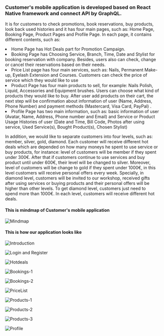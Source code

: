 <h3>Customer's mobile application is developed based on React Native framework and connect API by GraphQL.</h3>

It is for customers to check promotions, book reservations, buy products, look back used histories and it has four main pages, such as: Home Page, Booking Page, Product Pages and Profile Page. In each page, it contains different contents, such as:

  <li> Home Page has Hot Deals part for Promotion Campaign.</li>
  <li> Booking Page has Choosing Service, Branch, Time, Date and Stylist for booking reservation with company. Besides, users  also can check, change or cancel their reservations based on their needs.</li>
  <li> Price List page has four main services, such as: Nails, Permanent Make-up, Eyelash Extension and Courses. Customers can check the price of service which they would like to use </li>
  <li> Product Page has four main products to sell, for example: Nails Polish, Liquid, Accessories and Equipment brushes. Users can choose what kind of products they would like to buy. After user add products on their cart, the next step will be confirmation about information of user (Name, Address, Phone Number) and payment methods (Mastercard, Visa Card, PayPal) .
  <li> Profile Page has two main information, such as: basic information of user (Avatar, Name, Address, Phone number and Email) and Service or Product Usage Histories of user (Date and Time, Bill Code, Photos after using service, Used Service(s), Bought Product(s), Chosen Stylist) </li>

In addition, we would like to separate customers into four levels, such as: member, silver, gold, diamond. Each customer will receive different hot deals which are depended on how many moneys he spent to use service or buy products, for instance: level of customers will be member if they spent under 300€. After that if customers continue to use services and buy product until under 600€, their level will be changed to silver. Moreover, level of customers will be change to gold if they spent under 1000€, in this level customers will receive personal offers every week. Specially, in diamond level, customers will be invited to our workshop, received gifts after using services or buying products and their personal offers will be higher than other levels. To get diamond level, customers just need to spend more than 1000€. In each level, customers will receive different hot deals.

<h4>This is mindmap of Customer's mobile application</h4>

![Mindmap](https://lh3.googleusercontent.com/0JEko-8sMd34mvrK5qHkpHyjjUyK7QghSwIEqqlJEV1Zg0YRrhqFM0AojvHyRxwA_Pe_95kAKRtCGJkiFXUSS84lH2hHEiKcXl99hzjuOiuoqIiNOb1Eqq2MbglaY6UccVAEXeKneihjCLWeqKxa-E5-5mZ9gg1PRe_D3cYiBbAcRGbIl_1yq5FLbf_mXHkJqsYW5G7KSd2OaCQanT6x79VMFMgg1BiM2Q2vm_eB1xj-o5XUgYx1ELJXSr9xctI9zzyPr2wIhaDY6M3zDtZSzjwNa_vMJCfk-jNfE1f4VIC1XLJJ577WPDLkurLGGkdiz8yx4NPESG8bX03UlYWUeXXph-6Oe2TUa5gyysHz2XWTf0GpWs0WPZ3QzybpzCcK6UIoSlhTC-3XHoTybPqt6TlnW8DgHbF-IZ5DpvbTqELM8_0E4np21BYFR4wKr_e5lHvPs_B6NaqpkOSKqhWyVShSokuX2Jx_XYYpGizZc1QWJIGUvIq-sEozUOcVaZpTpUDsqgoXa-cVJH2bSr7rRxJrIbV0om5lyiYj6NbhD-Bngo1QmyioYaaji1UdWSkJWEQcXgVWnbJMuWAQol3v7Qv31AZy-EzuvLYQ6kgfXgF68dI15HXvwvkttVLUVeEp2AesbZz82lzeANEcxIWvsjgn-ZBhbPhEmG4O6xqbWFZiWlkH2iqZ2ltlMcZCCw=w1754-h1239-no)

<h4>This is how our application looks like</h4>

![Introduction](https://lh3.googleusercontent.com/_qMgUpV3-4Pk-Hl9p1Ujqd4gcu7H2wI3DRJo7K6IN8qI75JFv8zXXzDD_WzOIdxW1HPQ3RqfcadJhHn8BCBavjlS9wGn4PZOxGncv_4qcRZz20cMN3HL5zCwM0JxhGv3orCOK5mCCe7dKklHPLCbV60yonMXcOrBT7LNZ5Hr90Oer_yO0YKoXu_vjr2zDd_TWDCFY2F4vbNML2hAmAQ5R4GTJDt5jGrfOm0mgkUnGHyXMhXUVoKBEDhRKyHrupmWvHARzr58Qery_eooCwOFH2oMXvZ8hLEMNFn-bPDwI0Q96CJ0Fx3dNlMbDv4sdb6-Wwzc3pCISbSlHW6QAKT8hsbghaLub_uAGi60CLWkgrdj-Mmt8xtMWQsGRw3lSzQtKvkRg6zy2qEMbdKwRxya1ar7ZtFhBuJgtLfDu4s6yYHnM0NAWGmWY8LnxLDkY2Ihe9akwht1ph5DkON312u7QpGmsknyy4cYOb816ztRMbNaLPcDtbL7HCD0_Q3iJWXfGb_0MHdEONBMrAaiekKovvrXnwme_5Bqb9OOYbBOuKgd0QvC6JgJh8dZjgAJNFcsOIkVhv2WJu7Nt-yin_krI9uOUBz-NolcMDg5jKUlYEir9EsljsVBZZbUnhKPjr5f2Zcfei6QXsi_o_9crLOSZiLcpS495DUmlNauLUKD0MKmTbN-Q9ztiXowpaG8gA=w856-h871-no)


![Login and Register](https://lh3.googleusercontent.com/VNpHYVcMc71fgDLU0z-3cS6jt72ow4V8-zr9l2-VcBdsdb9tQSIEhQmoBS-evvlqkzvQuL334Nzbyoc4yCKX4rFcDfgREaCUuhLEAesn3XTVMXmMcU_qdxdPsEeEEeBCM3SyIjouYFjPeMBv9fbsORdTRVNk6b2ONcLIbHUux7CzI5nBaA3O9tGn9ZmwGalZbtgGJ_RczPJLoWklrme2XdGdYl52KrwdsikBynpS62w515NjOLa3YIYYa_elhkBiz1zEQawGn6gHZRDz5DhbepRkPnG13vgs4kKwbJnYxW0eYIJVByNPPyFhSKxYoX_Cz5gea0DZUxJExBCTPHyCkn4-cXAo49h8xoBOuXmEg__Aex3ekwrumDZKbxlhMXcVJu79jHPWkvr0FQgvJ_FQt8EV15VlHmtz47B3T_ucdUDwekT2k2vqemgQm1_BZeBYYGeKzF1vrr-zounpwSYIMFzssMZ4ch1zT-o7E1r5WNCxzxrPPBSR8rBNenzSE9weASl4QYt1s7IpNP1IIvd5FPSFkx9aeTibnOxZg37_GIVYJa2ClSfFHK6m9b6gIxC5tKloMB3oXIVV5MgHjM6ezyaSraJ6OSj_Dq_0dp2cd_eLhe6stXRhQSLXQHQWrvYElqJWHae4vx5bMOESRmPHcd_z7l3rsl3h3ciP-LHhT62PRvQlqqFRgj8AfsP_oQ=w991-h871-no)


![Hotdeals](https://lh3.googleusercontent.com/11TzkfJfkBndCfJP-2HBrRJoxmTjS1X5swJS5uWmIuAN2iSso3aNgrA_yEWnWxy930Dc527EvJIAG1VnSAahrIvmu6FpQtLnQA7suJi-jEJ0KCTHjDUldp0f0QRtLQkZ-tlfcWhofgF1IZDD7GfpmogAj3rdfY8guE4bv38W2aiXh84-iAuqH_tvFlJ7tjXcwXvvLPdfpZr3l7mccgh8k6Osm2x_8nieEhFDnLEaXEpV4YFsliA82sTKhSKh4u1u34SMjhOK-RKJ5z7rCHZxuVICvDrO4HAEbSuV-qqNO3CQQp3X8egSuWS1rWTr_w1jVVKTiR4tiGNuDMwAq7nxkcXO0iffSfowJjrDpbg8d_iCbfVZFvJQ9kBj_vqfFmiogIpDtwGtl_0L8DocTedi0m7Cw2hFD46LTCTSIHnkFDSreiUtn23V2nWI0tjq0IsZ-yZjjytDkW8DdyyOEYMXmjSpamKFznyAZv3YtEDekhR6jV5l70WeURoH1du1NYOQxCEOVUYb55NZXEopqq9wBm-z_K8CbJKsRoSI_LwiMgCk2REaU5nAf71TW5C6RematYY8Xh9ZXNm3YOvGW1DmQ2Jf2dcZnt8ePUqah-0WKEpgllqzGxp--Oup_ble66tZqdneC-KuKF6ihQ2QtA8D0EN8wuHWfvjYNyzg1n93H_vaHnz1Z73rCYcG2JFG0Q=w1127-h871-no)


![Bookings-1](https://lh3.googleusercontent.com/RDV7gkmA7X5OeM6QjhjRrVcGw2WkySgLyCpBII6XqSV8-XorWak4biyx3SkhHDrkEMrPwqtaGR5rz6yh9dfF-Ai15xwzprBPbSQ-m0yF7W46WpiYZrJDi_HlcdA2gjfSumj0HxuvxZYcc25Kq8f43ueXrK1sS15AQc7kusmWfxTv1SQ9PdzDUm_ptHViUSOAWE8V2caDOrLGrYBW_AM32tkv7hhgicR2SbljHAW5elGqftQprmFtDcDshUxYCsakQfnhFajMstWtLO6vnlqpNqZND7lGAeEY0NOv_K6qGrObthLeoX3SOLYg-D3xsQEkwAF13sjbu-xvlPkHE87Vsn517zPQ-vKUWnrSt8MPi_YVRVGbkpBINN1Smmue_wgdK0P8jqm88bhZ60fr8z6SPYd-QfDepWakS_Rs13ARICbcRzH2W_RDY2RQj-qXV4-Ns6T1rfbE-6pnrOH4yZBfue98pXPp5F0sBgJ0FyUHDJUzM3qGEfv9UMR0861_KxQgBZNhwuiM8HkkY51gsrDH_S6VUapEzz6WCiD1-dvg8BWNMY9bEZ62-DyIkyVgOqC99qNY1IPNRVTFugpyfJ_oG9jv8OW85p0rYcd4IO-r0LV3x0Vkl4yJu3n0iHelrxNL98vD_XGI6oB2PEJXaB080Y_lExTqGw0qPMcPS-adkRVxrpiiFqcdyUdGm0nE-w=w1127-h871-no)

![Bookings-2](https://lh3.googleusercontent.com/E0o_KZyOVu1-LVN1rttYogTL0dDXMSm65ck1POiqkXkkm626IAPecv9OF49ntBdAXmqVtqC2vHVaIPagv6XEQnJH274p1BV-SxILoCxWBrJuCtpfELjlXg9JGxVm4_FbZrEdCRyLUSVuFVUdIcIGsHy5VvZOe2EcE_PAXScMgac3TT2Lfl4Rp4qe7cbL9a052KnWxQVaarNAWcKQo0WoMY1UDYZpnKhm354KyqPqdxSsOBUIaR88fOdxnLBwfhXev77MlAvhte6LqDwQfaP-bkwezvgXksC14M9VnWDBQZvhuMXG5ASVeHmo6IStBOG02XFgfWg7KcQPJJVMpnzXy9GFD0HzddLpgR5i5JFYzrzcPbRUpFMKCHpXrNiylDAEXoobnOG2H8QR_VZ4mXg5LJryCeXD8LtDZFEzYmN2_O4XLwOhDbxa37Vwmf8pfGsG_LJXQI95vx352HfpHG7kt1cebC2IRKRP3adrl0JlvcIF5dpqHVMKZVCbDqTjPzWyPk27-Se66xH8EgbcDOhjhCydC7j4Y_U4dx5jd50FYB6_nZN4uQOjFCCa1aYCfuPDUh_X4_MaYUHaW7eq_eYuwB9YHVQjpBYvT8c9kqZFe6Jox2amslT7ONOyxPZBMOc1VQkbBqkmgSO65FdcxP29lSguWwOgkuOyYdyM4AzuwgR2hslItcBiBzbjfWWMbw=w1525-h871-no)

![PriceList](https://lh3.googleusercontent.com/so2tDVXZzTSUBB2NllRqYpi8Snd_iNToHcfxr1jDOsWEwPTGfgYrRclFuhKtplV52qwqwTSRw34n24nfnz-3N3sRdYr9MM_to-pCABN4Pq7hwkI3mDCza5R40nJ6JTvUBJPt51lGw9cSyfghVlHdrPOR6u8uJaiEOivYzrBt3xV-CXKjmOVEX831LjRhR2SZf3USe9FGFXs1X2UjIgKn_8AOdiXBR34arfFVOnE1ovQzkH0MIQ5gpSlX8t9MR-j0g_2sGCRoYzJclv50J2Gs5gjZ7u4U5eGsig70po6TPB1NoxIEdrU9M7S2218XnNSbJUL9rYeJV20XMHN_MHNI3_mmWzCJbnBwsJIMBU939c-eNRyXs8WQDgrQVPgndD9tsU0-vhXDhZB-T90ud_p1Boe2zydnD9Db0WaGqJPHbjimyji1r9cpCABQsM3Qopv4hkEDwf21mTH9tbSa-B-64ERfmezBfvzGzgkOs3L-Pxxt8zuQImQe78HSTQg3r7iVrJ2hQIBzjjqmC2YB0ajBD7vbSCUWvDlQPLyF9mvyTo3Envxcoggi4s07Ds85-w0HRTvcSSZdVnaEN73sw0SFikhArfXm7Ba5DgN2xjK2eb7ncxd3PGNEnh6l9GaRBsycfxHWERdvSU672qPKCGbCkhcNdL4YqqWayajLw8xYSsmr-yY2hOyX4ad5SC5sTA=w1189-h871-no)


![Products-1](https://lh3.googleusercontent.com/NyYL4cYj0zOQcqu5_ArrLqlCvUN5ctUP9igXy40DrA3TuXFXj309-6v0x5kEE3wy1SnUxH3u72gnLs8T3N9uVydG5XWX713BtNHAuXzM16cItpLIwK4FIST-mzCv7yXRLV-lVGr_oJkJl7HmjcU3g0e0bfTB3yFHuF0BMss8dKBuoJE2MOQ3YyZMy8GbJT_OId-Tk4j5ZdLYJZcd3FUyeOW_MlIyrzrsSKtHBkS8DNI-JwjNMuOoZW701lmJMjGXIeVO_kYNO7SopxSRkyH1fJ9lAW_KC9tPcLwW6DGcnfo4YRzs_JnzQpEAxtF2yaZ7TVSYPBMi2CfnzLBUIGND9wU7qhtB2tN1jIeQ5oDQ-_0r4C63eP1b6JisFMZQUECwJ9GGDpQHJUL1zi4rpwJXGArfbQUd53pP9QqdeotEw4gIEsE-wmriauurMO8x9ozKIGPU7sa0VE05jBCVqovFeQTllRAleudhWZ2Gxi59zbF4PvZJUF4AfKteCHKOIMsTWACWooAEBJLqgTs2GWW4V615j1jvXOHZ7E5r_FceW0w_SQwyEFfdh6kXiuH4aQ1Bdqsi-W1Xlmnz6gKeM5b1wWYirHAApoUrRnQDO88rJNNwyA8zWam0EKengkOpZ8AF26OtdB17cIDedrYcowIv66onROEP7E9yGhh4krazKs1rqiWoSGLehQVAj896ow=w1127-h871-no)


![Products-2](https://lh3.googleusercontent.com/YmRXr03Wyhxl8BHNWbDPp3CN-TMF8Z7pD9QuYKBO6UpXWI6F2GFuLtPxk33Ju5cRsLALlN0KI0iwwAgikDlzO9gnV_ebCkWouUK5qmXkWOS4oi4-2MFb_aZyABiaav-AEfOIiPQcLLkG8wBEk94TAFhG27BS7CDVSBIQQbWXmjX0-EECvrV74hh7wpWwgL9ZwwOIVYjqHyXNOtFPagNHKGXpFCyQ5Y9x4TaRrj3PSPZQDY4I1qFQCj0SifeQdHwyfpBJnpaqhCP5uICmG8GiI7A7cxPcBk25qH6mH06KzvDWsrwJ8S0YgxasJTFxA5fJA1dRo_dpfftuKKrybNIX8NX3sWCaqG8rhD_57b8bRXkuQ0jwq29VLQSp1pukRDq0aZqphfM49jCd8caQthgorUZDL6BtuyYUe8Tb6yKoK93BsVlm-wDvdU5AYz55KysFwL7gpTHOMOqI_6fuT-Ucj_yGTSiqV2BjS_tg-JY7VsHrkse_k8Giqt3YbK9WjCmjGP_KF3jgrvVr9QHZGUQO3q0k8x_11UGqKqdMx0T52fsqVkVHDVDib39O9nlSlZ-3BIWhH4tJHmeM3aEcKumXq9yF1WhxX2hF-io3ipjcqjRDR6hXZLSlTSDDfPtFPpR9wAkfuon1-F-UxCLyLryswKyxUZP_3tUHqUDceeLHlmD8thBs00YnPL3o5H2W6w=w1127-h871-no)

![Products-3](https://lh3.googleusercontent.com/PHwA8WqxVt7sAuuKqZM_hk3qv1iBO0wC3dFu0uvTd4KV2bKRFKvi8lApigsANV_I2B2MSK84MqAARkz06pFv2GQic5UIURm2zxN-LJzFsQw3iGthhEtIcIuhqFKQqLWiOmlp-7xAR-KDF8C1-03EuF_t8QxuweRlWp5NAxEq53pCJMGUiYbz7TwhFpLSNiSkfX4SlT6nLPOgLuN9loPZ-ks02ufhxNH4EcA1sZVFzpB25aih7_8_faz-V5YvQaDYB2RiIogu7ENthuYb_xOsAkPwFERLe6QYie5-Wxo13g-kJACZv_AB7wNqlbhn1nJH_uLGlV-cDQLDneuxcMsUhTrq1t0BGA1mYk1APsCEWgwJyE6bs6f9HBFK5e2xVXrJyrNTjHLlxH04UPk7m0HUnSkqp4s1_MCa53SV3k5h5FpV1Uy_aBdYZ2bJZXtORAp4ZI5OYvQ7_s34w6FAICyf5FTrT5Qj4b6H7MwbrdOAdazXR5ap_ENlFsGOryhdSKigQOpgrsr5as9HOfzzbfCrF6Ls5Riw79lK09vEnVUSzYD0rSTwafqh_xcrzNm1OKCGTF3GCVEmxwzhKxOlrKFol80ompc_91YDgq_Tj2gNdclmCCUs6V8BfkrJSaAlOmy6QkBVDAQ3QU_K2n87kOX5UD7V_VTDENQ8qiFPcj4Co0PCc629rDVsfTg-nmO--w=w1127-h871-no)


![Profile](https://lh3.googleusercontent.com/Yj5nBod9TkS67BYLH3uHixqN6HrB1snjvq19yPGaTRngINsQlBDxYyPKpEEPYR1q7cJhIOwBAoFpsOa-ZIw81Od-xuKmtcK6gXWcex0bo0OktIGBWvGquJLmp142Sii3kXogkb0NNEKK_G4SYKpqdZQ3jc7u3IleWuqKomZdJwiYQ_l_5-klXTFrH0YVrZl2PdP6ek4MVnj5wcmcTmiHVgGdiuEBCnLjUifuvB5eq2L3kqBn1MsEVDzZ_S8FMIh54JkFBYE8fOifYGGwhSghrB2sdPWsiqmT2CH6vs7-vrYWpNBg1O2aXXmom8OEuIBCoWOvlDZeAQBAbXj0BZp5QjQSWOgbme-PxI3LMuOLUrVcTIaheYNoiGaTDv2cd24tR8ektVROJWA-YhtFM8SSwwu-sL2MXChqbI9VV8CLXetBXbgTQMovjhhBbwO8ZRPClSFBLwR_VgANzJn5oLgdOmbjOAL6vMjaGNKYoW0etd7pDmil1PqIhSaNpJ_w7v0ZRRhvPHVN9WC19Ttyxebu5QMKefhQ9I8YNxvjG0QF6QQDClcs3dROdzwV5C3V5YrBIm2z3c9Of322i5zzsdmByI5gwGbVeHf9ZaBcGBKykdyZvHRSKnxD4ycX6Egqh2Emeb0X5W8bp5NoSdbUKLxHphLxNS9yrqNKPMHo6U6uoHNi7V2UPa4p_ZVKjLGSWw=w896-h871-no)


